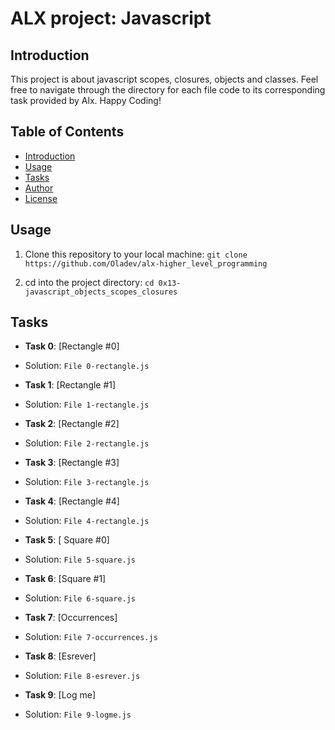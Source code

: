 # ALX project: Javascript

## Introduction

This project is about javascript scopes, closures, objects and classes. Feel free to navigate through the directory for each file code to its corresponding task provided by Alx. Happy Coding!

## Table of Contents
- [Introduction](#Introduction)
- [Usage](#Usage)
- [Tasks](#Task)
- [Author](#Author)
- [License](#License)

## Usage

1. Clone this repository to your local machine:
    ``` git clone https://github.com/Oladev/alx-higher_level_programming ```

2. cd into the project directory:
    ``` cd 0x13-javascript_objects_scopes_closures ```

## Tasks
-   **Task 0**: [Rectangle #0]
-    Solution: ```File 0-rectangle.js```

-   **Task 1**: [Rectangle #1]
- Solution: ```File 1-rectangle.js```

- **Task 2**: [Rectangle #2]
- Solution: ```File 2-rectangle.js```

- **Task 3**: [Rectangle #3]
- Solution: ```File 3-rectangle.js ```

- **Task 4**: [Rectangle #4]
- Solution: ```File 4-rectangle.js```

- **Task 5**: [ Square #0]
- Solution: ```File 5-square.js```

- **Task 6**: [Square #1]
- Solution: ```File 6-square.js```

- **Task 7**: [Occurrences]
- Solution: ```File 7-occurrences.js```

- **Task 8**: [Esrever]
- Solution: ```File 8-esrever.js```

- **Task 9**: [Log me]
- Solution: ```File 9-logme.js```
